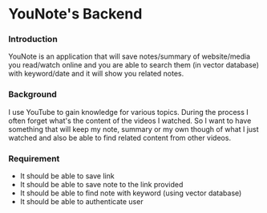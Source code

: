 # YouNote's Backend

### Introduction
YouNote is an application that will save notes/summary of website/media you read/watch online and
you are able to search them (in vector database) with keyword/date and it will show you related notes.

### Background
I use YouTube to gain knowledge for various topics.
During the process I often forget what's the content of the videos I watched.
So I want to have something that will keep my note, summary or my own though of what I just watched
and also be able to find related content from other videos.

### Requirement
- It should be able to save link
- It should be able to save note to the link provided
- It should be able to find note with keyword (using vector database)
- It should be able to authenticate user
